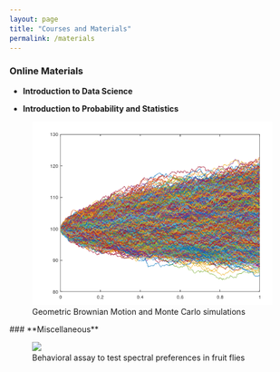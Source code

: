 ```yaml
---
layout: page
title: "Courses and Materials"
permalink: /materials
---
```

### **Online Materials**
- **Introduction to Data Science**

- **Introduction to Probability and Statistics**
<figure>
	<img src='images/CEV_plot.png'>
	<figcaption> Geometric Brownian Motion and Monte Carlo simulations</figcaption>
</figure>
### **Miscellaneous**
<figure>
	<img src='images/sample_research.gif'>
	<figcaption> Behavioral assay to test spectral preferences in fruit flies</figcaption>
</figure>
